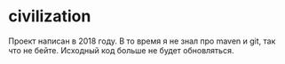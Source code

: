 # civilization
Проект написан в 2018 году. В то время я не знал про maven и git, так что не бейте.
Исходный код больше не будет обновляться.
